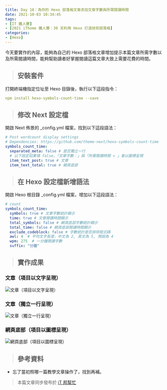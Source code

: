 ```yaml
---
title: Day 18：為你的 Hexo 部落格文章添加文章字數與所需閱讀時間
date: 2021-10-03 10:34:45
tags:
- [IT 鐵人賽]
- [2021 iThome 鐵人賽：30 天利用 Hexo 打造技術部落格]
categories:
- [Hexo]
---
```


今天要實作的內容，能夠為自己的 Hexo 部落格文章增加提示本篇文章所需字數以及所需閱讀時間，能夠幫助讀者好掌握閱讀這篇文章大致上需要花費的時間。

<!-- more -->

> ## 安裝套件

打開終端機指定位址至 Hexo 目錄後，執行以下這段指令：

``` yml
npm install hexo-symbols-count-time --save
```

> ## 修改 Next 設定檔

開啟 Next 佈景的 _config.yml 檔案，找到以下這段語法：

``` yml
# Post wordcount display settings
# Dependencies: https://github.com/theme-next/hexo-symbols-count-time
symbols_count_time:
  separated_meta: false # 是否獨立一行
  # 以下設定如果填 false，「文章字數：」與「所需閱讀時間 ≈ 」會以圖標呈現
  item_text_post: true # 文章
  item_text_total: true # 網頁底部
```

> ## 在 Hexo 設定檔新增語法

開啟 Hexo 根目錄 _config.yml 檔案，增加以下這段語法：

``` yml
# count
symbols_count_time:
  symbols: true # 文章字數統計顯示
  time: true # 文章閱讀時間顯示
  total_symbols: false # 網頁底部字數統計顯示
  total_time: false # 網頁底部閱讀時間顯示
  exclude_codeblock: false # 字數統計是否排除程式碼
  awl: 4  # 平均文字長度，中文為 2, 英文為 5, 預設為 4
  wpm: 275  # 一分鐘閱讀字數
  suffix: "分鐘"
```

> ## 實作成果

### 文章（項目以文字呈現）

![文章（項目以文字呈現）](https://i.imgur.com/Qs0Bvof.png)

### 文章（獨立一行呈現）

![文章（獨立一行呈現）](https://i.imgur.com/Rp8vV8t.png)

### 網頁底部（項目以圖標呈現）

![網頁底部（項目以圖標呈現）](https://i.imgur.com/pqFaVad.png) 

> ## 參考資料

* 忘了當初照哪一篇教學文章操作了，找到再補。

> 本篇文章同步發布於 [iT 邦幫忙](https://ithelp.ithome.com.tw/articles/10276764)